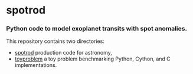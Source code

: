 # spotrod

### Python code to model exoplanet transits with spot anomalies.  

This repository contains two directories:

- [spotrod](spotrod) production code for astronomy,
- [toyproblem](toyproblem) a toy problem benchmarking Python, Cython, and C implementations.
